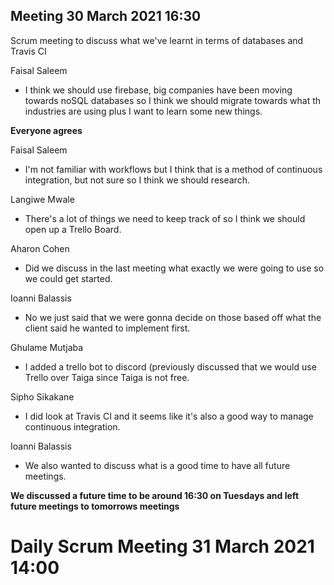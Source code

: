 ## Meeting 30 March 2021 16:30

Scrum meeting to discuss what we've learnt in terms of databases and Travis CI

Faisal Saleem
- I think we should use firebase, big companies have been moving towards noSQL databases so I think we should migrate towards what th industries are using plus I want to learn some new things.

**Everyone agrees**

Faisal Saleem
- I'm not familiar with workflows but I think that is a method of continuous integration, but not sure so I think we should research.

Langiwe Mwale
- There's a lot of things we need to keep track of so I think we should open up a Trello Board.

Aharon Cohen
- Did we discuss in the last meeting what exactly we were going to use so we could get started.

Ioanni Balassis
- No we just said that we were gonna decide on those based off what the client said he wanted to implement first.

Ghulame Mutjaba
- I added a trello bot to discord (previously discussed that we would use Trello over Taiga since Taiga is not free.

Sipho Sikakane
- I did look at Travis CI and it seems like it's also a good way to manage continuous integration.

Ioanni Balassis
- We also wanted to discuss what is a good time to have all future meetings.


**We discussed a future time to be around 16:30 on Tuesdays and left future meetings to tomorrows meetings**

# Daily Scrum Meeting 31 March 2021 14:00



